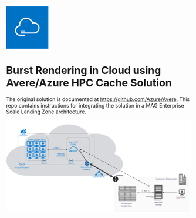 ![](media/avere_vfxt.png)
# Burst Rendering in Cloud using Avere/Azure HPC Cache Solution
The original solution is documented at https://github.com/Azure/Avere.  This repo contains instructions for integrating the solution in a MAG Enterprise Scale Landing Zone architecture.

![](media/burstrenderarchitecture.png)

